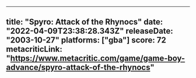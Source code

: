 
---
title: "Spyro: Attack of the Rhynocs"
date: "2022-04-09T23:38:28.343Z"
releaseDate: "2003-10-27"
platforms: ["gba"]
score: 72
metacriticLink: "https://www.metacritic.com/game/game-boy-advance/spyro-attack-of-the-rhynocs"
---
